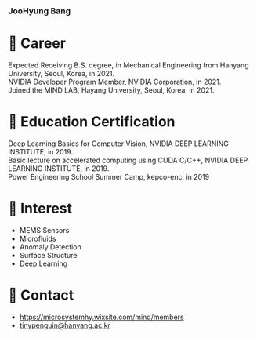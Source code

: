 ### JooHyung Bang

# 🔭 Career
Expected Receiving B.S. degree, in Mechanical Engineering from Hanyang University, Seoul, Korea, in 2021.  
NVIDIA Developer Program Member, NVIDIA Corporation, in 2021.  
Joined the MIND LAB, Hayang University, Seoul, Korea, in 2021.  

# 👯 Education Certification
Deep Learning Basics for Computer Vision, NVIDIA DEEP LEARNING INSTITUTE, in 2019.  
Basic lecture on accelerated computing using CUDA C/C++, NVIDIA DEEP LEARNING INSTITUTE, in 2019.  
Power Engineering School Summer Camp, kepco-enc, in 2019

# 🌱 Interest
* MEMS Sensors  
* Microfluids  
* Anomaly Detection  
* Surface Structure  
* Deep Learning  

# 💬 Contact
* https://microsystemhy.wixsite.com/mind/members
* tinypenguin@hanyang.ac.kr
